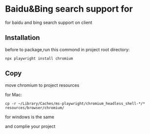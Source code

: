 #  Baidu&Bing search support for

for baidu and bing search support on client



##  Installation

before to package,run this commond in project root directory:

```
npx playwright install chromium
```

##  Copy

move chromium to project resources

for Mac:

```
cp -r ~/Library/Caches/ms-playwright/chromium_headless_shell-*/* resources/browser/chromium/
```

for windows is the same

and complie your project
